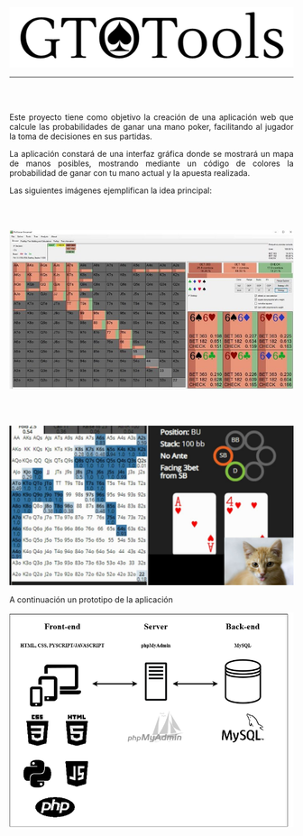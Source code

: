 <div align="center" bgcolor="white">

<img src="img/Logo_prototipo.png">

</div>

<hr/>

<br/><br/>

<div align="justify">

Este proyecto tiene como objetivo la creación de una aplicación web que calcule las probabilidades de ganar una mano poker, facilitando al jugador la toma de decisiones en sus partidas.

La aplicación constará de una interfaz gráfica donde se mostrará un mapa de manos posibles, mostrando mediante un código de colores la probabilidad de ganar con tu mano actual y la apuesta realizada.

Las siguientes imágenes ejemplifican la idea principal:

</div>

<br/><br/>

<div align="center">

<img src="img/solver1.jpg">

<br/><br/>

<img src="img/solver2.jpg">

<div align="justify">

A continuación un prototipo de la aplicación

</div>

<div align="center">

<img src="img/prototipo_GTOTools.png">

</div>

</div>

